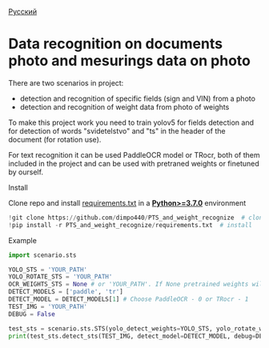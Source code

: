 [Русский](https://github.com/dimpo440/PTS_and_weight_recognize/blob/main/README_RU.md)

# Data recognition on documents photo and mesurings data on photo
There are two scenarios in project:
- detection and recognition of specific fields (sign and VIN) from a photo
- detection and recognition of weight data from photo of weights

To make this project work you need to train yolov5 for fields detection and for detection of words "svidetelstvo" and "ts" in the header of the document (for rotation use). 

For text recognition it can be used PaddleOCR model or TRocr, both of them included in the project and can be used with pretraned weights or finetuned by ourself.

<summary>Install</summary>

Clone repo and install [requirements.txt](https://github.com/dimpo440/PTS_and_weight_recognize/blob/main/requirements.txt)
in a [**Python>=3.7.0**](https://www.python.org/) environment

```python
!git clone https://github.com/dimpo440/PTS_and_weight_recognize  # clone
!pip install -r PTS_and_weight_recognize/requirements.txt  # install
```
Example
```python
import scenario.sts

YOLO_STS = 'YOUR_PATH'
YOLO_ROTATE_STS = 'YOUR_PATH'
OCR_WEIGHTS_STS = None # or 'YOUR_PATH'. If None pretrained weights will be used.
DETECT_MODELS = ['paddle', 'tr']
DETECT_MODEL = DETECT_MODELS[1] # Choose PaddleOCR - 0 or TRocr - 1
TEST_IMG = 'YOUR_PATH'
DEBUG = False

test_sts = scenario.sts.STS(yolo_detect_weights=YOLO_STS, yolo_rotate_weights=YOLO_ROTATE_STS, , ocr_weights=OCR_WEIGHTS_STS)
print(test_sts.detect_sts(TEST_IMG, detect_model=DETECT_MODEL, debug=DEBUG))
```
